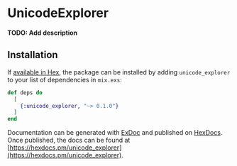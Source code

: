 # UnicodeExplorer

**TODO: Add description**

## Installation

If [available in Hex](https://hex.pm/docs/publish), the package can be installed
by adding `unicode_explorer` to your list of dependencies in `mix.exs`:

```elixir
def deps do
  [
    {:unicode_explorer, "~> 0.1.0"}
  ]
end
```

Documentation can be generated with [ExDoc](https://github.com/elixir-lang/ex_doc)
and published on [HexDocs](https://hexdocs.pm). Once published, the docs can
be found at [https://hexdocs.pm/unicode_explorer](https://hexdocs.pm/unicode_explorer).

